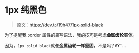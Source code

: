 # 1px 纯黑色

> 原文：<https://dev.to/19h47/1px-solid-black>

为了提醒我 border 属性的简写语法，我的技巧是考虑**金属齿轮实体**。

因为，`1px solid black`就像**金属齿轮一样坚固**，不是吗？ðŸ˜…